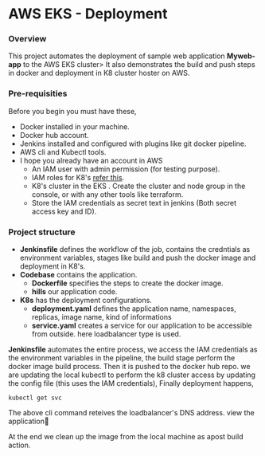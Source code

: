 # AWS EKS - Deployment 

### Overview

This project automates the deployment of sample web application **Myweb-app** to the AWS EKS cluster> It also demonstrates the build and push steps in docker and deployment in K8 cluster hoster on AWS.

### Pre-requisities

Before you begin you must have these,

- Docker installed in your machine.
- Docker hub account.
- Jenkins installed and configured with plugins like git docker pipeline.
- AWS cli and Kubectl tools.
- I hope you already have an account in AWS 
  - An IAM user with admin permission (for testing purpose).
  - IAM roles for K8's [refer this](https://docs.aws.amazon.com/eks/latest/userguide/service_IAM_role.html).
  - K8's cluster in the EKS . Create the cluster and node group in the console, or with any other tools like terraform.
  - Store the IAM credentials as secret text in jenkins (Both secret access key and ID).

### Project structure

- **Jenkinsfile** defines the workflow of the job, contains the credntials as environment variables, stages like build and push the docker image and deployment in K8's.
- **Codebase** contains the application.
  - **Dockerfile** specifies the steps to create the docker image.
  - **hills** our application code.
- **K8s** has the deployment configurations.
  - **deployment.yaml** defines the application name, namespaces, replicas, image name, kind of informations
  - **service.yaml** creates a service for our application to be accessible from outside. here loadbalancer type is used.


**Jenkinsfile** automates the entire process, we access the IAM credentials as the environment variables in the pipeline, the build stage perform the docker image build process. Then it is pushed to the docker hub repo. we are updating the local kubectl to perform the k8 cluster access by updating the config file (this uses the IAM credentials), Finally deployment happens, 

```
kubectl get svc
```
The above cli command reteives the loadbalancer's DNS address. view the application:clap:


At the end we clean up the image from the local machine as apost build action.

